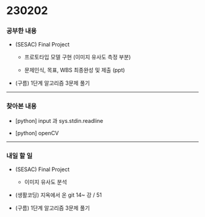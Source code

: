 # 230202

### 공부한 내용

- (SESAC) Final Project

  - 프로토타입 모델 구현 (이미지 유사도 측정 부분)

  - 문제인식, 목표, WBS 최종완성 및 제출 (ppt)

- (구름) 1단계 알고리즘 3문제 풀기

---

### 찾아본 내용

- [python] input 과 sys.stdin.readline

- [python] openCV

---

### 내일 할 일

- (SESAC) Final Project

  - 이미지 유사도 분석

- (생활코딩) 지옥에서 온 git 14~ 강 / 51

- (구름) 1단계 알고리즘 3문제 풀기
